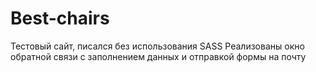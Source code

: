 # Best-chairs
Тестовый сайт, писался без использования SASS
Реализованы окно обратной связи с заполнением данных и отправкой формы на почту
